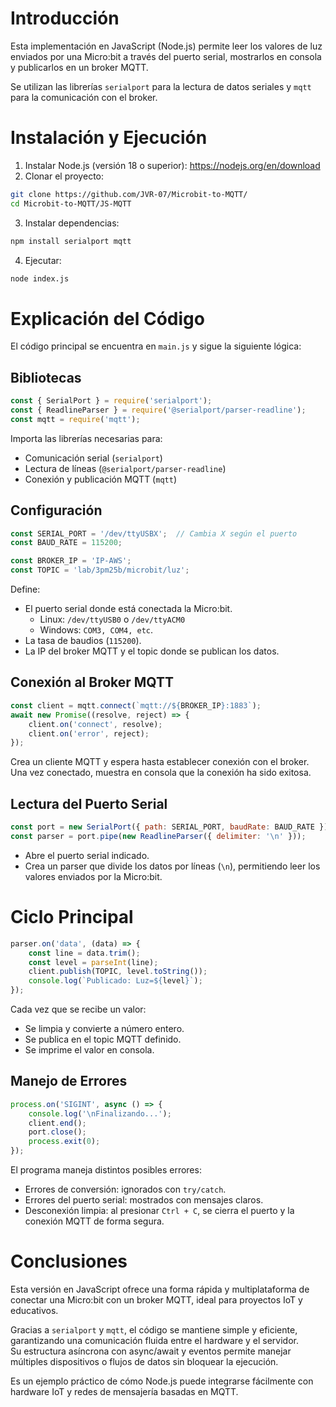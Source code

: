 # Introducción
Esta implementación en JavaScript (Node.js) permite leer los valores de luz enviados por una Micro:bit a través del puerto serial, mostrarlos en consola y publicarlos en un broker MQTT.
  
Se utilizan las librerías `serialport` para la lectura de datos seriales y `mqtt` para la comunicación con el broker.
# Instalación y Ejecución
1. Instalar Node.js (versión 18 o superior): https://nodejs.org/en/download
2. Clonar el proyecto:
```bash
git clone https://github.com/JVR-07/Microbit-to-MQTT/
cd Microbit-to-MQTT/JS-MQTT
```
3. Instalar dependencias:
```bash
npm install serialport mqtt
```
4. Ejecutar:
```bash
node index.js
```
# Explicación del Código
El código principal se encuentra en `main.js` y sigue la siguiente lógica:
## Bibliotecas
```js
const { SerialPort } = require('serialport');
const { ReadlineParser } = require('@serialport/parser-readline');
const mqtt = require('mqtt');
```
Importa las librerías necesarias para:
- Comunicación serial (`serialport`)
- Lectura de líneas (`@serialport/parser-readline`)
- Conexión y publicación MQTT (`mqtt`)
## Configuración
```js
const SERIAL_PORT = '/dev/ttyUSBX';  // Cambia X según el puerto
const BAUD_RATE = 115200;

const BROKER_IP = 'IP-AWS';
const TOPIC = 'lab/3pm25b/microbit/luz';
```
Define:
- El puerto serial donde está conectada la Micro:bit.
  - Linux: `/dev/ttyUSB0` o `/dev/ttyACM0`
  - Windows: `COM3, COM4, etc`.
- La tasa de baudios (`115200`).
- La IP del broker MQTT y el topic donde se publican los datos.
## Conexión al Broker MQTT
```js
const client = mqtt.connect(`mqtt://${BROKER_IP}:1883`);
await new Promise((resolve, reject) => {
    client.on('connect', resolve);
    client.on('error', reject);
});
```
Crea un cliente MQTT y espera hasta establecer conexión con el broker.  
Una vez conectado, muestra en consola que la conexión ha sido exitosa.
## Lectura del Puerto Serial
```js
const port = new SerialPort({ path: SERIAL_PORT, baudRate: BAUD_RATE });
const parser = port.pipe(new ReadlineParser({ delimiter: '\n' }));
```
- Abre el puerto serial indicado.
- Crea un parser que divide los datos por líneas (`\n`), permitiendo leer los valores enviados por la Micro:bit.
# Ciclo Principal
```js
parser.on('data', (data) => {
    const line = data.trim();
    const level = parseInt(line);
    client.publish(TOPIC, level.toString());
    console.log(`Publicado: Luz=${level}`);
});
```
Cada vez que se recibe un valor:
- Se limpia y convierte a número entero.
- Se publica en el topic MQTT definido.
- Se imprime el valor en consola.
## Manejo de Errores
```js
process.on('SIGINT', async () => {
    console.log('\nFinalizando...');
    client.end();
    port.close();
    process.exit(0);
});
```
El programa maneja distintos posibles errores:
- Errores de conversión: ignorados con `try/catch`.
- Errores del puerto serial: mostrados con mensajes claros.
- Desconexión limpia: al presionar `Ctrl + C`, se cierra el puerto y la conexión MQTT de forma segura.
# Conclusiones
Esta versión en JavaScript ofrece una forma rápida y multiplataforma de conectar una Micro:bit con un broker MQTT, ideal para proyectos IoT y educativos.
  
Gracias a `serialport` y `mqtt`, el código se mantiene simple y eficiente, garantizando una comunicación fluida entre el hardware y el servidor.  
Su estructura asíncrona con async/await y eventos permite manejar múltiples dispositivos o flujos de datos sin bloquear la ejecución.
  
Es un ejemplo práctico de cómo Node.js puede integrarse fácilmente con hardware IoT y redes de mensajería basadas en MQTT.
